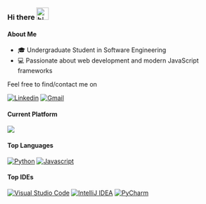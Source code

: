 ### Hi there <img src="https://user-images.githubusercontent.com/81170623/162850803-110d4809-6438-407f-9e99-25763aa51f4e.gif" width="28px" alt="hi">

#### About Me
- 🎓 Undergraduate Student in Software Engineering
- 💻 Passionate about web development and modern JavaScript frameworks

Feel free to find/contact me on

[![Linkedin](https://img.shields.io/badge/LinkedIn-0077B5?style=for-the-badge&logo=linkedin&logoColor=white)](https://www.linkedin.com/in/manos-tzenakis/)
[![Gmail](https://img.shields.io/badge/Gmail-D14836?style=for-the-badge&logo=gmail&logoColor=white)](mailto:tzenveek@gmail.com)

#### Current Platform
[![](https://img.shields.io/badge/Windows-0078D6?style=for-the-badge&logo=windows&logoColor=white)](https://www.microsoft.com/software-download/windows10)

#### Top Languages
[![Python](https://img.shields.io/badge/python-%2314354C.svg?style=for-the-badge&logo=python&logoColor=white)](https://www.python.org/)
[![Javascript](https://img.shields.io/badge/JavaScript-F7DF1E?style=for-the-badge&logo=javascript&logoColor=black)](https://www.javascript.com/)

#### Top IDEs
[![Visual Studio Code](https://img.shields.io/badge/VS%20Code-%231877F2.svg?style=for-the-badge&logo=visual-studio-code&logoColor=white)](https://code.visualstudio.com/)
[![IntelliJ IDEA](https://img.shields.io/badge/IntelliJIDEA-5C2D91.svg?style=for-the-badge&logo=intellij-idea&logoColor=white)](https://www.jetbrains.com/idea/)
[![PyCharm](https://img.shields.io/badge/PyCharm-green.svg?style=for-the-badge&logo=PyCharm&logoColor=white)](https://www.jetbrains.com/pycharm/)
